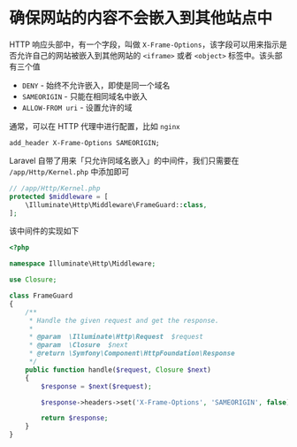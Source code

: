 # 确保网站的内容不会嵌入到其他站点中

HTTP 响应头部中，有一个字段，叫做 `X-Frame-Options`，该字段可以用来指示是否允许自己的网站被嵌入到其他网站的 `<iframe>` 或者 `<object>` 标签中。该头部有三个值

* `DENY` - 始终不允许嵌入，即使是同一个域名
* `SAMEORIGIN` - 只能在相同域名中嵌入
* `ALLOW-FROM uri` - 设置允许的域

通常，可以在 HTTP 代理中进行配置，比如 `nginx`

```
add_header X-Frame-Options SAMEORIGIN;
```

Laravel 自带了用来「只允许同域名嵌入」的中间件，我们只需要在 `/app/Http/Kernel.php` 中添加即可

```php
// /app/Http/Kernel.php
protected $middleware = [
    \Illuminate\Http\Middleware\FrameGuard::class,
];
```

该中间件的实现如下

```php
<?php

namespace Illuminate\Http\Middleware;

use Closure;

class FrameGuard
{
    /**
     * Handle the given request and get the response.
     *
     * @param  \Illuminate\Http\Request  $request
     * @param  \Closure  $next
     * @return \Symfony\Component\HttpFoundation\Response
     */
    public function handle($request, Closure $next)
    {
        $response = $next($request);

        $response->headers->set('X-Frame-Options', 'SAMEORIGIN', false);

        return $response;
    }
}
```




